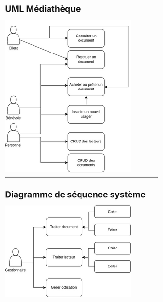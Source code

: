 # UML Médiathèque

<img src="UML_mediatheque.jpg">

---
# Diagramme de séquence système

<img src="Diagramme_sequence_systeme.jpg">
